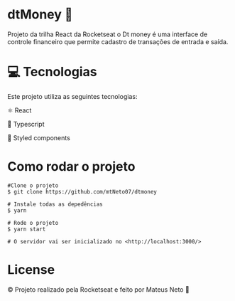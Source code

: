 # dtMoney 🚀
Projeto da trilha React da Rocketseat o Dt money é uma interface de controle financeiro que permite cadastro de transações de entrada e saída.
# 💻 Tecnologias

Este projeto utiliza as seguintes tecnologias:

 ⚛️ React
 
💚 Typescript

💅 Styled components
    
    
# Como rodar o projeto

    #Clone o projeto
    $ git clone https://github.com/mtNeto07/dtmoney

    # Instale todas as depedências
    $ yarn

    # Rode o projeto
    $ yarn start

    # O servidor vai ser inicializado no <http://localhost:3000/>
    
# License

© Projeto realizado pela Rocketseat e feito por Mateus Neto 🤝

